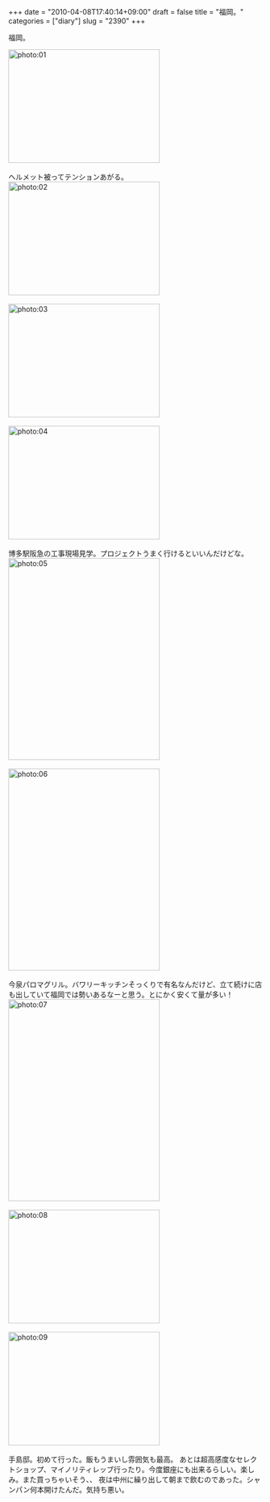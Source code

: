 +++
date = "2010-04-08T17:40:14+09:00"
draft = false
title = "福岡。"
categories = ["diary"]
slug = "2390"
+++

福岡。
<div align="left"><a href="/images/ameblo/blog_import_4f7a3875c8f41.jpg"><img src="/images/ameblo/blog_import_4f7a3875c8f41.jpg" alt="photo:01" width="300" height="225" border="0" /></a></div><br clear="all" />
ヘルメット被ってテンションあがる。
<div align="left"><a href="/images/ameblo/blog_import_4f7a3876a3bac.jpg"><img src="/images/ameblo/blog_import_4f7a3876a3bac.jpg" alt="photo:02" width="300" height="225" border="0" /></a></div><br clear="all" />
<div align="left"><a href="/images/ameblo/blog_import_4f7a3877b5b6f.jpg"><img src="/images/ameblo/blog_import_4f7a3877b5b6f.jpg" alt="photo:03" width="300" height="225" border="0" /></a></div><br clear="all" />
<div align="left"><a href="/images/ameblo/blog_import_4f7a38788d54c.jpg"><img src="/images/ameblo/blog_import_4f7a38788d54c.jpg" alt="photo:04" width="300" height="225" border="0" /></a></div><br clear="all" />
博多駅阪急の工事現場見学。プロジェクトうまく行けるといいんだけどな。
<div align="left"><a href="/images/ameblo/blog_import_4f7a387979455.jpg"><img src="/images/ameblo/blog_import_4f7a387979455.jpg" alt="photo:05" width="300" height="400" border="0" /></a></div><br clear="all" />
<div align="left"><a href="/images/ameblo/blog_import_4f7a387a4d966.jpg"><img src="/images/ameblo/blog_import_4f7a387a4d966.jpg" alt="photo:06" width="300" height="400" border="0" /></a></div><br clear="all" />
今泉パロマグリル。バワリーキッチンそっくりで有名なんだけど、立て続けに店も出していて福岡では勢いあるなーと思う。とにかく安くて量が多い！
<div align="left"><a href="/images/ameblo/blog_import_4f7a387b129f4.jpg"><img src="/images/ameblo/blog_import_4f7a387b129f4.jpg" alt="photo:07" width="300" height="400" border="0" /></a></div><br clear="all" />
<div align="left"><a href="/images/ameblo/blog_import_4f7a387bd2c53.jpg"><img src="/images/ameblo/blog_import_4f7a387bd2c53.jpg" alt="photo:08" width="300" height="225" border="0" /></a></div><br clear="all" />
<div align="left"><a href="/images/ameblo/blog_import_4f7a387c85f2f.jpg"><img src="/images/ameblo/blog_import_4f7a387c85f2f.jpg" alt="photo:09" width="300" height="225" border="0" /></a></div><br clear="all" />
手島邸。初めて行った。飯もうまいし雰囲気も最高。
あとは超高感度なセレクトショップ、マイノリティレッブ行ったり。今度銀座にも出来るらしい。楽しみ。また買っちゃいそう、、
夜は中州に繰り出して朝まで飲むのであった。シャンパン何本開けたんだ。気持ち悪い。
